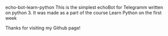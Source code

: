 echo-bot-learn-python
This is the simplest echoBot for Telegramm written on python 3. It was made as a part of the course Learn Python on the first week

Thanks for visiting my Github page!
